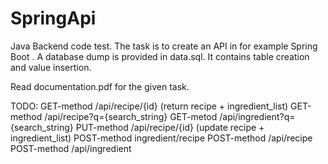 # SpringApi
Java Backend code test. The task is to create an API in for example Spring Boot . A database dump is provided in data.sql. It contains table creation and value insertion.


Read documentation.pdf for the given task.

TODO:
GET-method /api/recipe/{id} (return recipe + ingredient_list)
GET-method /api/recipe?q={search_string} GET-metod /api/ingredient?q={search_string}
PUT-method /api/recipe/{id} (update recipe + ingredient_list)
POST-method ingredient/recipe 
POST-method /api/recipe
POST-method /api/ingredient
